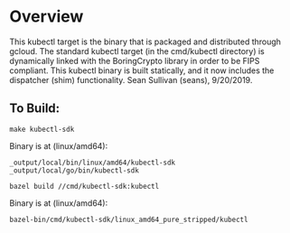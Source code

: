 # Overview

This kubectl target is the binary that is packaged and distributed through gcloud.
The standard kubectl target (in the cmd/kubectl directory) is dynamically linked
with the BoringCrypto library in order to be FIPS compliant. This kubectl binary
is built statically, and it now includes the dispatcher (shim) functionality.
Sean Sullivan (seans), 9/20/2019.

## To Build:

```
make kubectl-sdk
```

Binary is at (linux/amd64):

```
_output/local/bin/linux/amd64/kubectl-sdk
_output/local/go/bin/kubectl-sdk
```

```
bazel build //cmd/kubectl-sdk:kubectl
```

Binary is at (linux/amd64):

```
bazel-bin/cmd/kubectl-sdk/linux_amd64_pure_stripped/kubectl
```

